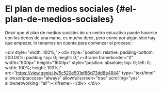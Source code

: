 # El plan de medios sociales {#el-plan-de-medios-sociales}

Decir que el plan de medios sociales de un centro educativo puede hacerse con los dedos de una mano, es mucho decir, pero como por algún sitio hay que empezar, lo tenemos en cuenta para comenzar el proceso::

&lt;div style=&quot;width: 100%;&quot;&gt;&lt;div style=&quot;position: relative; padding-bottom: 200.00%; padding-top: 0; height: 0;&quot;&gt;&lt;iframe frameborder=&quot;0&quot; width=&quot;800px&quot; height=&quot;1600px&quot; style=&quot;position: absolute; top: 0; left: 0; width: 100%; height: 100%;&quot; src=&quot;https://view.genial.ly/5c520e501ef86d73dd8e4844&quot; type=&quot;text/html&quot; allowscriptaccess=&quot;always&quot; allowfullscreen=&quot;true&quot; scrolling=&quot;yes&quot; allownetworking=&quot;all&quot;&gt;&lt;/iframe&gt; &lt;/div&gt; &lt;/div&gt;